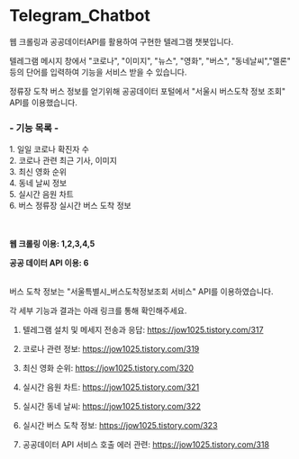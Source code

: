 # Telegram_Chatbot

웹 크롤링과 공공데이터API를 활용하여 구현한 텔레그램 챗봇입니다.

텔레그램 메시지 창에서 "코로나", "이미지", "뉴스", "영화", "버스", "동네날씨","멜론" 등의 단어를 입력하여 기능을 서비스 받을 수 있습니다.

정류장 도착 버스 정보를 얻기위해 공공데이터 포털에서 "서울시 버스도착 정보 조회" API를 이용했습니다.

<h3> - 기능 목록 -</h3>
1. 일일 코로나 확진자 수<br>
2. 코로나 관련 최근 기사, 이미지<br>
3. 최신 영화 순위<br>
4. 동네 날씨 정보<br>
5. 실시간 음원 차트<br>
6. 버스 정류장 실시간 버스 도착 정보<br><br><br>


<b>웹 크롤링 이용: 1,2,3,4,5

공공 데이터 API 이용: 6</b><br><br>


버스 도착 정보는 "서울특별시_버스도착정보조회 서비스" API를 이용하였습니다.

각 세부 기능과 결과는 아래 링크를 통해 확인해주세요.

1. 텔레그램 설치 및 메세지 전송과 응답: https://jow1025.tistory.com/317

2. 코로나 관련 정보: https://jow1025.tistory.com/319

3. 최신 영화 순위: https://jow1025.tistory.com/320

4. 실시간 음원 차트: https://jow1025.tistory.com/321

5. 실시간 동네 날씨: https://jow1025.tistory.com/322

6. 실시간 버스 도착 정보: https://jow1025.tistory.com/323

7. 공공데이터 API 서비스 호출 에러 관련: https://jow1025.tistory.com/318
